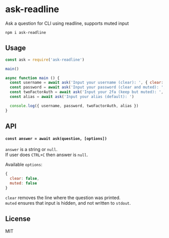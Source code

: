 # ask-readline

Ask a question for CLI using readline, supports muted input

```
npm i ask-readline
```

## Usage
```javascript
const ask = require('ask-readline')

main()

async function main () {
  const username = await ask('Input your username (clear): ', { clear: true })
  const password = await ask('Input your password (clear and muted): ', { clear: true, muted: true })
  const twoFactorAuth = await ask('Input your 2fa (keep but muted): ', { clear: false, muted: true })
  const alias = await ask('Input your alias (default): ')

  console.log({ username, password, twoFactorAuth, alias })
}
```

## API

#### `const answer = await ask(question, [options])`

`answer` is a string or `null`.\
If user does `CTRL+C` then answer is `null`.

Available `options`:
```js
{
  clear: false,
  muted: false
}
```

`clear` removes the line where the question was printed.\
`muted` ensures that input is hidden, and not written to `stdout`.

## License
MIT
